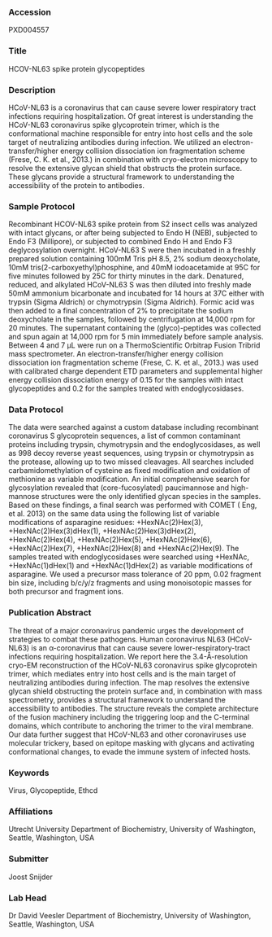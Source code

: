 ### Accession
PXD004557

### Title
HCOV-NL63 spike protein glycopeptides

### Description
HCoV-NL63 is a coronavirus that can cause severe lower respiratory tract infections requiring hospitalization. Of great interest is understanding the HCoV-NL63 coronavirus spike glycoprotein trimer, which is the conformational machine responsible for entry into host cells and the sole target of neutralizing antibodies during infection. We utilized an electron-transfer/higher energy collision dissociation ion fragmentation scheme (Frese, C. K. et al., 2013.) in combination with cryo-electron microscopy to resolve the extensive glycan shield that obstructs the protein surface. These glycans provide a structural framework to understanding the accessibility of the protein to antibodies.

### Sample Protocol
Recombinant HCOV-NL63 spike protein from S2 insect cells was analyzed with intact glycans, or after being subjected to Endo H (NEB), subjected to Endo F3 (Millipore), or subjected to combined Endo H and Endo F3 deglycosylation overnight. HCoV-NL63 S were then incubated in a freshly prepared solution containing 100mM Tris pH 8.5, 2% sodium deoxycholate, 10mM tris(2-carboxyethyl)phosphine, and 40mM iodoacetamide at 95C for five minutes followed by 25C for thirty minutes in the dark. Denatured, reduced, and alkylated HCoV-NL63 S was then diluted into freshly made 50mM ammonium bicarbonate and incubated for 14 hours at 37C either with trypsin (Sigma Aldrich) or chymotrypsin (Sigma Aldrich). Formic acid was then added to a final concentration of 2% to precipitate the sodium deoxycholate in the samples, followed by centrifugation at 14,000 rpm for 20 minutes. The supernatant containing the (glyco)-peptides was collected and spun again at 14,000 rpm for 5 min immediately before sample analysis. Between 4 and 7 µL were run on a ThermoScientific Orbitrap Fusion Tribrid mass spectrometer. An electron-transfer/higher energy collision dissociation ion fragmentation scheme (Frese, C. K. et al., 2013.) was used with calibrated charge dependent ETD parameters and supplemental higher energy collision dissociation energy of 0.15 for the samples with intact glycopeptides and 0.2 for the samples treated with endoglycosidases.

### Data Protocol
The data were searched against a custom database including recombinant coronavirus S glycoprotein sequences, a list of common contaminant proteins including trypsin, chymotrypsin and the endoglycosidases, as well as 998 decoy reverse yeast sequences, using trypsin or chymotrypsin as the protease, allowing up to two missed cleavages. All searches included carbamidomethylation of cysteine as fixed modification and oxidation of methionine as variable modification. An initial comprehensive search for glycosylation revealed that (core-fucosylated) paucimannose and high-mannose structures were the only identified glycan species in the samples. Based on these findings, a final search was performed with COMET ( Eng, et al. 2013) on the same data using the following list of variable modifications of asparagine residues: +HexNAc(2)Hex(3), +HexNAc(2)Hex(3)dHex(1), +HexNAc(2)Hex(3)dHex(2), +HexNAc(2)Hex(4), +HexNAc(2)Hex(5), +HexNAc(2)Hex(6), +HexNAc(2)Hex(7), +HexNAc(2)Hex(8) and +HexNAc(2)Hex(9). The samples treated with endoglycosidases were searched using +HexNAc, +HexNAc(1)dHex(1) and +HexNAc(1)dHex(2) as variable modifications of asparagine. We used a precursor mass tolerance of 20 ppm, 0.02 fragment bin size, including b/c/y/z fragments and using monoisotopic masses for both precursor and fragment ions.

### Publication Abstract
The threat of a major coronavirus pandemic urges the development of strategies to combat these pathogens. Human coronavirus NL63 (HCoV-NL63) is an &#x3b1;-coronavirus that can cause severe lower-respiratory-tract infections requiring hospitalization. We report here the 3.4-&#xc5;-resolution cryo-EM reconstruction of the HCoV-NL63 coronavirus spike glycoprotein trimer, which mediates entry into host cells and is the main target of neutralizing antibodies during infection. The map resolves the extensive glycan shield obstructing the protein surface and, in combination with mass spectrometry, provides a structural framework to understand the accessibility to antibodies. The structure reveals the complete architecture of the fusion machinery including the triggering loop and the C-terminal domains, which contribute to anchoring the trimer to the viral membrane. Our data further suggest that HCoV-NL63 and other coronaviruses use molecular trickery, based on epitope masking with glycans and activating conformational changes, to evade the immune system of infected hosts.

### Keywords
Virus, Glycopeptide, Ethcd

### Affiliations
Utrecht University
Department of Biochemistry, University of Washington, Seattle, Washington, USA

### Submitter
Joost Snijder

### Lab Head
Dr David Veesler
Department of Biochemistry, University of Washington, Seattle, Washington, USA


